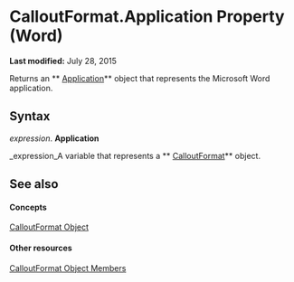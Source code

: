 
# CalloutFormat.Application Property (Word)

 **Last modified:** July 28, 2015

Returns an  ** [Application](d1cf6f8f-4e88-bf01-93b4-90a83f79cb44.md)** object that represents the Microsoft Word application.

## Syntax

 _expression_. **Application**

 _expression_A variable that represents a  ** [CalloutFormat](d54764e6-d761-582b-aa0a-baebd3a7cf6a.md)** object.


## See also


#### Concepts


 [CalloutFormat Object](d54764e6-d761-582b-aa0a-baebd3a7cf6a.md)
#### Other resources


 [CalloutFormat Object Members](2eb417ac-0935-6bd4-107a-df72b811aac7.md)
